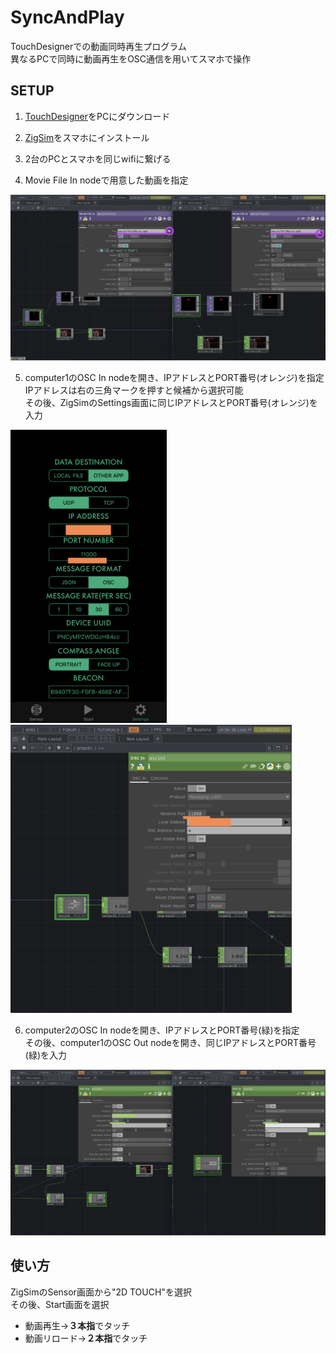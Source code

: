 # SyncAndPlay
TouchDesignerでの動画同時再生プログラム  
異なるPCで同時に動画再生をOSC通信を用いてスマホで操作

## SETUP

1. [TouchDesigner](https://derivative.ca/)をPCにダウンロード　　

2. [ZigSim](https://apps.apple.com/jp/app/zig-sim/id1112909974)をスマホにインストール　　

3. 2台のPCとスマホを同じwifiに繋げる  

4. Movie File In nodeで用意した動画を指定　　
<img src="./images/image2.png"/>

5. computer1のOSC In nodeを開き、IPアドレスとPORT番号(オレンジ)を指定  
IPアドレスは右の三角マークを押すと候補から選択可能  
その後、ZigSimのSettings画面に同じIPアドレスとPORT番号(オレンジ)を入力  

<img src="./images/image1.jpeg" width="250"/> <img src="./images/image3.png" width="450"/>

6. computer2のOSC In nodeを開き、IPアドレスとPORT番号(緑)を指定  
その後、computer1のOSC Out nodeを開き、同じIPアドレスとPORT番号(緑)を入力  
<img src="./images/image4.png"/>

## 使い方
ZigSimのSensor画面から"2D TOUCH"を選択  
その後、Start画面を選択  

- 動画再生→**３本指**でタッチ  
- 動画リロード→**２本指**でタッチ
